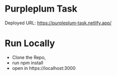 # Purpleplum Task

Deployed URL: https://purpleplum-task.netlify.app/

# Run Locally

* Clone the Repo,
* run npm install
* open in https://localhost:3000
